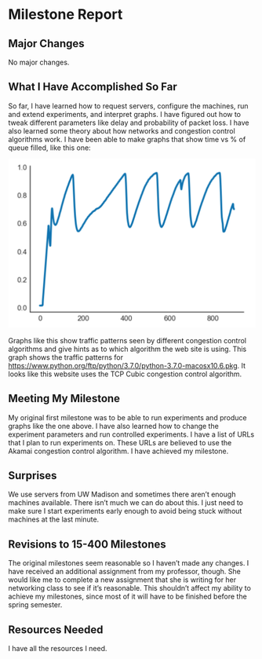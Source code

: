# Milestone Report

## Major Changes 
No major changes.

## What I Have Accomplished So Far 
So far, I have learned how to request servers, configure the machines, run and extend experiments, and interpret graphs. I have figured out how to tweak different parameters like delay and probability of packet loss. I have also learned some theory about how networks and congestion control algorithms work. I have been able to make graphs that show time vs % of queue filled, like this one:

![Graph](https://github.com/mpardesh/congestion-control-algs/blob/master/images/cca.png)

Graphs like this show traffic patterns seen by different congestion control algorithms and give hints as to which algorithm the web site is using. This graph shows the traffic patterns for https://www.python.org/ftp/python/3.7.0/python-3.7.0-macosx10.6.pkg. It looks like this website uses the TCP Cubic congestion control algorithm.   

## Meeting My Milestone 
My original first milestone was to be able to run experiments and produce graphs like the one above. I have also learned how to change the experiment parameters and run controlled experiments. I have a list of URLs that I plan to run experiments on. These URLs are believed to use the Akamai congestion control algorithm. I have achieved my milestone. 

## Surprises 
We use servers from UW Madison and sometimes there aren’t enough machines available. There isn’t much we can do about this. I just need to make sure I start experiments early enough to avoid being stuck without machines at the last minute. 

## Revisions to 15-400 Milestones 
The original milestones seem reasonable so I haven’t made any changes. I have received an additional assignment from my professor, though. She would like me to complete a new assignment that she is writing for her networking class to see if it’s reasonable. This shouldn’t affect my ability to achieve my milestones, since most of it will have to be finished before the spring semester.  

## Resources Needed 
I have all the resources I need. 
